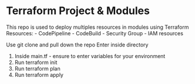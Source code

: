 # Terraform Project & Modules
This repo is used to deploy multiples resources in modules using Terraform 
Resources:
      - CodePipeline
      - CodeBuild
      - Security Group
      - IAM resources

Use git clone and pull down the repo 
Enter inside directory

1. Inside main.tf - ensure to enter variables for your environment 
2. Run terraform init
3. Run terraform plan
4. Run terraform apply